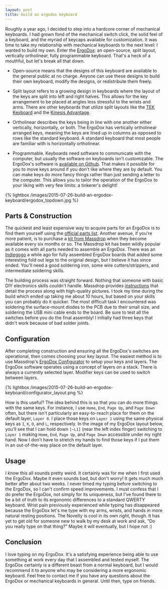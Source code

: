 ```yaml
---
layout: post
title: build an ergodox keyboard
---
```

Roughly a year ago, I decided to step into a hardcore corner of mechanical keyboards.
I had grown fond of the mechanical switch click, the solid feel of a keyboard, and the myriad of keycaps available for customization.
It was time to take my relationship with mechanical keyboards to the next level: I wanted to build my own.
Enter the [ErgoDox](http://ergodox.org): an open-source, split layout, vertically ortholinear, fully programmable keyboard.
That's a heck of a mouthful, but let's break all that down.

- Open-source means that the designs of this keyboard are available to the general public at no charge.
Anyone can use these designs to build their own keyboard, modify the designs, or redistribute them freely.

- Split layout refers to a growing design in keyboards where the layout of the keys are split into left and right halves.
This allows for the key arrangement to be placed at angles less stressful to the wrists and arms.
There are other keyboards that utilize split layouts like the [TEK Keyboard](https://www.trulyergonomic.com/store/index.php) and the [Kinesis Advantage](https://www.kinesis-ergo.com/shop/advantage-for-pc-mac/).

- Ortholinear describes the keys being in line with one another either vertically, horizontally, or both.
The ErgoDox has vertically ortholinear arranged keys, meaning the keys are lined up in columns as opposed to rows like the standard keyboard.
A standard keyboard that most people are familiar with is horizontally ortholinear.

- Programmable.
Keyboards need software to communicate with the computer, but usually the software on keyboards isn't customizable.
The ErgoDox's software is [available on Github](https://github.com/benblazak/ergodox-firmware).
That makes it possible for you to move keys around if you don't like where they are by default.
You can make keys do more fancy things rather than just sending a letter to the computer.
This allows you to tailor the operation of the ErgoDox to your liking with very few limits: a tinkerer's delight!

{% lightbox /images/2015-07-26-build-an-ergodox-keyboard/ergodox_topdown.jpg %}

## Parts & Construction

The quickest and least expensive way to acquire parts for an ErgoDox is to find them yourself using the [official parts list](http://ergodox.org/Hardware.aspx).
Another avenue, if you're more patient, is to purchase a [kit from Massdrop](https://www.massdrop.com/buy/ergodox) when they become available every six months or so.
The Massdrop kit has been wildly popular as it comes with all parts needed to assemble an ErgoDox.
There was an [Indiegogo](https://www.indiegogo.com/projects/ergodox-ez-an-incredible-mechanical-keyboard) a while ago for fully assembled ErgoDox boards that added some interesting fold out legs to the original design, but I believe it has since ended.
You'll need a good soldering iron, some wire cutters/strippers, and intermediate soldering skills.

The building process was straight forward.
Nothing that someone with basic DIY electronics skills couldn't handle.
Massdrop provides [instructions](https://www.massdrop.com/ext/ergodox/assembly.php) that detail the process along with high-quality pictures.
I took my time during the build which ended up taking me about 10 hours, but based on your skills you can probably do it quicker.
The most difficult task I encountered was soldering the surface-mount diodes to the PCB due to their small size, and soldering the USB mini cable ends to the board.
Be sure to test all the switches before you do the final assembly!
I initially had three keys that didn't work because of bad solder joints.

## Configuration

After completing construction and ensuring all the ErgoDox's switches are operational, then comes choosing your key layout.
The easiest method is to use Massdrop's [ErgoDox Configurator](https://www.massdrop.com/ext/ergodox) to setup your keys and layers.
The ErgoDox software operates using a concept of layers on a stack.
There is always a currently selected layer.
Modifier keys can be used to switch between layers.

{% lightbox /images/2015-07-26-build-an-ergodox-keyboard/configurator_layout.png %}

How is this useful?
The idea behind this is so that you can do more things with the same keys.
For instance, I use `Home`, `End`, `Page Up`, and `Page Down` often, but there isn't particularly an easy-to-reach place for them on the default layer, `Layer 0`.
I place those keys on `Layer 1` using the same physical keys as `I`, `K`, `O`, and `L`, respectively.
In the image of my ErgoDox layout below, you'll see that I can hold down `[~L1]` (near the left index finger) switching to `Layer 1` making `Home`, `End`, `Page Up`, and `Page Down` accessible under my right hand.
Now I don't have to stretch my hands to find those keys if I put them in an out-of-the-way place on the default layer.

## Usage

I know this all sounds pretty weird.
It certainly was for me when I first used the ErgoDox.
Maybe it even sounds bad, but don't worry!
It gets much much better after about two weeks.
I never timed my typing before switching to the ErgoDox, so I can't confirm speed improvements.
I must confess that I do prefer the ErgoDox, not simply for its uniqueness, but I've found there to be a bit of truth to its ergonomic differences to a standard QWERTY keyboard.
Wrist pain previously experienced while typing has disappeared because the ErgoDox let's me type with my arms, wrists, and hands in more natural resting positions.
The Novelty is cool in its own right, though.
It has yet to get old for someone new to walk by my desk at work and ask, "Do you really type on that thing?"
Maybe it will eventually, but I hope not :)

## Conclusion

I love typing on my ErgoDox.
It's a satisfying experience being able to use something at work every day that I assembled and tested myself.
The ErgoDox certainly is a different beast from a normal keyboard, but I would recommend it to anyone who may be considering a more ergonomic keyboard.
Feel free to contact me if you have any questions about the ErgoDox or mechanical keyboards in general.
Until then, type on friends.
